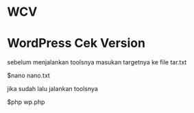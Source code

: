 # WCV
# WordPress Cek Version

sebelum menjalankan toolsnya masukan targetnya ke file tar.txt

$nano nano.txt

jika sudah lalu jalankan toolsnya

$php wp.php
